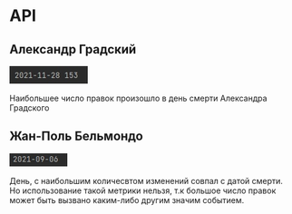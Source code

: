 # API
## Александр Градский
![](screens/tDYmRZRp-oA.jpg)

Наибольшее число правок произошло в день смерти Александра Градского

## Жан-Поль Бельмондо
![](screens/MVWJcbFBfJA.jpg)

День, с наибольшим количесвтом изменений совпал с датой смерти. Но использование такой метрики нельзя, т.к большое число правок может быть вызвано каким-либо другим значим событием.